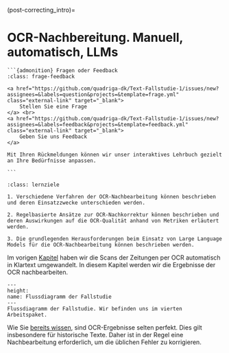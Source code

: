 (post-correcting_intro)=
# OCR-Nachbereitung. Manuell, automatisch, LLMs

````{margin}
```{admonition} Fragen oder Feedback 
:class: frage-feedback

<a href="https://github.com/quadriga-dk/Text-Fallstudie-1/issues/new?assignees=&labels=question&projects=&template=frage.yml" class="external-link" target="_blank">
    Stellen Sie eine Frage
</a> <br>
<a href="https://github.com/quadriga-dk/Text-Fallstudie-1/issues/new?assignees=&labels=feedback&projects=&template=feedback.yml" class="external-link" target="_blank">
    Geben Sie uns Feedback
</a>

Mit Ihren Rückmeldungen können wir unser interaktives Lehrbuch gezielt an Ihre Bedürfnisse anpassen.

```
````
```{admonition} OCR-Nachbearbeitung und Qualitätsverbesserung
:class: lernziele

1. Verschiedene Verfahren der OCR-Nachbearbeitung können beschrieben und deren Einsatzzwecke unterschieden werden.

2. Regelbasierte Ansätze zur OCR-Nachkorrektur können beschrieben und deren Auswirkungen auf die OCR-Qualität anhand von Metriken erläutert werden.

3. Die grundlegenden Herausforderungen beim Einsatz von Large Language Models für die OCR-Nachbearbeitung können beschrieben werden.
```

Im vorigen [Kapitel](ocr) haben wir die Scans der Zeitungen per OCR automatisch in Klartext umgewandelt. In diesem Kapitel werden wir die Ergebnisse der OCR nachbearbeiten. 

```{figure} ../assets/images/flow-chart_ocr-postprocessing.jpeg
---
height:
name: Flussdiagramm der Fallstudie
---
Flussdiagramm der Fallstudie. Wir befinden uns im vierten Arbeitspaket.
```

Wie Sie [bereits wissen](../ocr/ocr_ocr-quality), sind OCR-Ergebnisse selten perfekt. Dies gilt insbesondere für historische Texte. Daher ist in der Regel eine Nachbearbeitung erforderlich, um die üblichen Fehler zu korrigieren.
